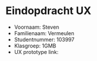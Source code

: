 # Eindopdracht UX

- Voornaam: Steven
- Familienaam: Vermeulen
- Studentnummer: 103997
- Klasgroep: 1GMB
- UX prototype link: 